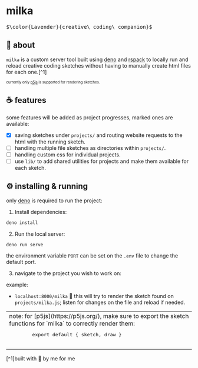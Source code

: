 <p align="center">
    <h1>milka</h1>
    <samp>$\color{Lavender}{creative\ coding\ companion}$</samp>
</p>

<h2>🐶 about</h2>

`milka` is a custom server tool built using [deno](https://deno.com/) and [rspack](https://rspack.dev/) to locally 
run and reload creative coding sketches without having to manually create html files for each one.[^1]

<sub><sup> currently only [p5js](https://p5js.org/) is supported for rendering sketches. </sup></sub>

<h2>☕️ features</h2>

some features will be added as project progresses, marked ones are available:
- [x] saving sketches under `projects/` and routing website requests to the html with the running sketch.
- [ ] handling multiple file sketches as directories within `projects/`.
- [ ] handling custom css for individual projects.
- [ ] use `lib/` to add shared utilities for projects and make them available for each sketch.

<h2>⚙️ installing & running</h2>

only [deno](https://deno.com/) is required to run the project:

1. Install dependencies:

```bash
deno install
```

2. Run the local server:

```bash
deno run serve
```

the environment variable `PORT` can be set on the `.env` file to change the default port.

3. navigate to the project you wish to work on:

example: 
- `localhost:8000/milka` 🔗 this will try to render the sketch found on `projects/milka.js`; listen for 
changes on the file and reload if needed.

<table><tr><td>
    note: for [p5js](https://p5js.org/), make sure to export the sketch functions for `milka` to correctly 
    render them:
    <pre lang="js">
        export default { sketch, draw }
    </pre>
</table></tr></td>

[^1]built with 🤍 by me for me
